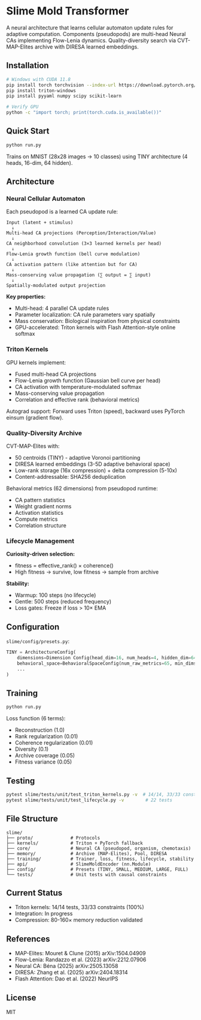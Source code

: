 # Slime Mold Transformer

A neural architecture that learns cellular automaton update rules for adaptive computation. Components (pseudopods) are multi-head Neural CAs implementing Flow-Lenia dynamics. Quality-diversity search via CVT-MAP-Elites archive with DIRESA learned embeddings.

## Installation

```bash
# Windows with CUDA 11.8
pip install torch torchvision --index-url https://download.pytorch.org/whl/cu118
pip install triton-windows
pip install pyyaml numpy scipy scikit-learn

# Verify GPU
python -c "import torch; print(torch.cuda.is_available())"
```

## Quick Start

```bash
python run.py
```

Trains on MNIST (28x28 images → 10 classes) using TINY architecture (4 heads, 16-dim, 64 hidden).

## Architecture

### Neural Cellular Automaton

Each pseudopod is a learned CA update rule:

```
Input (latent + stimulus)
  ↓
Multi-head CA projections (Perception/Interaction/Value)
  ↓
CA neighborhood convolution (3×3 learned kernels per head)
  ↓
Flow-Lenia growth function (bell curve modulation)
  ↓
CA activation pattern (like attention but for CA)
  ↓
Mass-conserving value propagation (∑ output = ∑ input)
  ↓
Spatially-modulated output projection
```

**Key properties:**
- Multi-head: 4 parallel CA update rules
- Parameter localization: CA rule parameters vary spatially
- Mass conservation: Biological inspiration from physical constraints
- GPU-accelerated: Triton kernels with Flash Attention-style online softmax

### Triton Kernels

GPU kernels implement:
- Fused multi-head CA projections
- Flow-Lenia growth function (Gaussian bell curve per head)
- CA activation with temperature-modulated softmax
- Mass-conserving value propagation
- Correlation and effective rank (behavioral metrics)

Autograd support: Forward uses Triton (speed), backward uses PyTorch einsum (gradient flow).

### Quality-Diversity Archive

CVT-MAP-Elites with:
- 50 centroids (TINY) - adaptive Voronoi partitioning
- DIRESA learned embeddings (3-5D adaptive behavioral space)
- Low-rank storage (16x compression) + delta compression (5-10x)
- Content-addressable: SHA256 deduplication

Behavioral metrics (62 dimensions) from pseudopod runtime:
- CA pattern statistics
- Weight gradient norms
- Activation statistics
- Compute metrics
- Correlation structure

### Lifecycle Management

**Curiosity-driven selection:**
- fitness = effective_rank() × coherence()
- High fitness → survive, low fitness → sample from archive

**Stability:**
- Warmup: 100 steps (no lifecycle)
- Gentle: 500 steps (reduced frequency)
- Loss gates: Freeze if loss > 10× EMA

## Configuration

`slime/config/presets.py`:

```python
TINY = ArchitectureConfig(
    dimensions=Dimension Config(head_dim=16, num_heads=4, hidden_dim=64),
    behavioral_space=BehavioralSpaceConfig(num_raw_metrics=65, min_dims=3, max_dims=5),
    ...
)
```

## Training

```bash
python run.py
```

Loss function (6 terms):
- Reconstruction (1.0)
- Rank regularization (0.01)
- Coherence regularization (0.01)
- Diversity (0.1)
- Archive coverage (0.05)
- Fitness variance (0.05)

## Testing

```bash
pytest slime/tests/unit/test_triton_kernels.py -v  # 14/14, 33/33 constraints
pytest slime/tests/unit/test_lifecycle.py -v        # 22 tests
```

## File Structure

```
slime/
├── proto/              # Protocols
├── kernels/            # Triton + PyTorch fallback
├── core/               # Neural CA (pseudopod, organism, chemotaxis)
├── memory/             # Archive (MAP-Elites), Pool, DIRESA
├── training/           # Trainer, loss, fitness, lifecycle, stability
├── api/                # SlimeMoldEncoder (nn.Module)
├── config/             # Presets (TINY, SMALL, MEDIUM, LARGE, FULL)
└── tests/              # Unit tests with causal constraints
```

## Current Status

- Triton kernels: 14/14 tests, 33/33 constraints (100%)
- Integration: In progress
- Compression: 80-160× memory reduction validated

## References

- MAP-Elites: Mouret & Clune (2015) arXiv:1504.04909
- Flow-Lenia: Randazzo et al. (2023) arXiv:2212.07906
- Neural CA: Béna (2025) arXiv:2505.13058
- DIRESA: Zhang et al. (2025) arXiv:2404.18314
- Flash Attention: Dao et al. (2022) NeurIPS

## License

MIT
